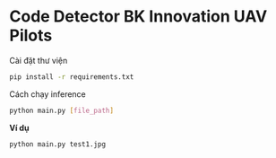# Code Detector BK Innovation UAV Pilots

Cài đặt thư viện

```bash
pip install -r requirements.txt
```

Cách chạy inference

```bash
python main.py [file_path]
```

**Ví dụ**
```bash
python main.py test1.jpg
```